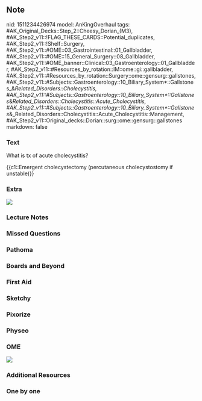 ## Note
nid: 1511234426974
model: AnKingOverhaul
tags: #AK_Original_Decks::Step_2::Cheesy_Dorian_(M3), #AK_Step2_v11::!FLAG_THESE_CARDS::Potential_duplicates, #AK_Step2_v11::!Shelf::Surgery, #AK_Step2_v11::#OME::03_Gastrointestinal::01_Gallbladder, #AK_Step2_v11::#OME::15_General_Surgery::08_Gallbladder, #AK_Step2_v11::#OME_banner::Clinical::03_Gastroenterology::01_Gallbladder, #AK_Step2_v11::#Resources_by_rotation::IM::ome::gi::gallbladder, #AK_Step2_v11::#Resources_by_rotation::Surgery::ome::gensurg::gallstones, #AK_Step2_v11::#Subjects::Gastroenterology::10_Biliary_System*::Gallstones_&_Related_Disorders::Cholecystitis, #AK_Step2_v11::#Subjects::Gastroenterology::10_Biliary_System*::Gallstones_&_Related_Disorders::Cholecystitis::Acute_Cholecystitis, #AK_Step2_v11::#Subjects::Gastroenterology::10_Biliary_System*::Gallstones_&_Related_Disorders::Cholecystitis::Acute_Cholecystitis::Management, #AK_Step2_v11::Original_decks::Dorian::surg::ome::gensurg::gallstones
markdown: false

### Text
What is tx of acute cholecystitis?
<div>
  {{c1::Emergent cholecystectomy (percutaneous cholecystostomy if
  unstable)}}
</div>

### Extra
<div><img src="paste-22660247453697_1509457489342.jpg"></div>

### Lecture Notes


### Missed Questions


### Pathoma


### Boards and Beyond


### First Aid


### Sketchy


### Pixorize


### Physeo


### OME
<div class="ome-widget">
  <a href=
  "https://onlinemeded.org/spa/gastroenterology/gallbladder/acquire?ref=anki">
  <img src="_OME_AnkiFlashcards_Lesson_6.png"></a>
</div>

### Additional Resources


### One by one


